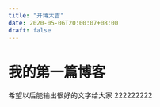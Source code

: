 ```yaml
---
title: "开博大吉"
date: 2020-05-06T20:00:07+08:00
draft: false
---
```


# 我的第一篇博客
希望以后能输出很好的文字给大家
222222222

